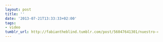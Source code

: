 ```yaml
---
layout: post
title: ''
date: '2013-07-21T13:33:33+02:00'
tags:
- video
tumblr_url: http://fabiantheblind.tumblr.com/post/56047641301/nuestro-canto-saz-calle-13-latinoamerica
---
```

